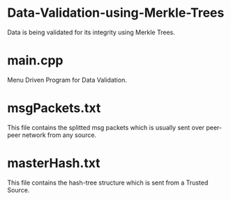 # Data-Validation-using-Merkle-Trees
Data is being validated for its integrity using Merkle Trees.

# main.cpp
Menu Driven Program for Data Validation.

# msgPackets.txt
This file contains the splitted msg packets which is usually sent over peer-peer network from any source.

# masterHash.txt
This file contains the hash-tree structure which is sent from a Trusted Source.

